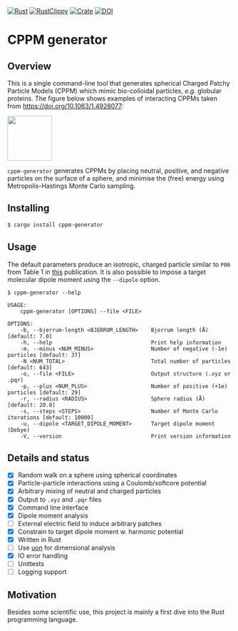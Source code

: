[![Rust](https://github.com/mlund/cppm-generator/actions/workflows/rust.yml/badge.svg)](https://github.com/mlund/cppm-generator/actions/workflows/rust.yml)
[![RustClippy](https://github.com/mlund/cppm-generator/actions/workflows/rust-clippy.yml/badge.svg)](https://github.com/mlund/cppm-generator/actions/workflows/rust-clippy.yml)
[![Crate](https://img.shields.io/crates/v/cppm-generator)](https://crates.io/crates/cppm-generator)
[![DOI](https://zenodo.org/badge/DOI/10.5281/zenodo.6487965.svg)](https://doi.org/10.5281/zenodo.6487965)

# CPPM generator

## Overview

This is a single command-line tool that generates spherical
Charged Patchy Particle Models (CPPM) which mimic bio-colloidal
particles, _e.g._ globular proteins.
The figure below shows examples of interacting CPPMs taken from https://doi.org/10.1063/1.4928077:

<img src="https://aip.scitation.org/action/showOpenGraphArticleImage?doi=10.1063/1.4928077&id=images/medium/1.4928077.figures.f14.gif" height="100" />

`cppm-generator` generates CPPMs by placing neutral, positive, and negative particles
on the surface of a sphere, and minimise the (free) energy using
Metropolis-Hastings Monte Carlo sampling.

## Installing

~~~ bash
$ cargo install cppm-generator
~~~

## Usage

The default parameters produce an isotropic, charged particle similar to `P00` from Table 1 in
[this](https://doi.org/10.48550/arXiv.1701.02457) publication.
It is also possible to impose a target molecular dipole moment using the `--dipole` option.

~~~
$ cppm-generator --help

USAGE:
    cppm-generator [OPTIONS] --file <FILE>

OPTIONS:
    -b, --bjerrum-length <BJERRUM_LENGTH>    Bjerrum length (Å) [default: 7.0]
    -h, --help                               Print help information
    -m, --minus <NUM_MINUS>                  Number of negative (-1e) particles [default: 37]
    -N <NUM_TOTAL>                           Total number of particles [default: 643]
    -o, --file <FILE>                        Output structure (.xyz or .pqr)
    -p, --plus <NUM_PLUS>                    Number of positive (+1e) particles [default: 29]
    -r, --radius <RADIUS>                    Sphere radius (Å) [default: 20.0]
    -s, --steps <STEPS>                      Number of Monte Carlo iterations [default: 10000]
    -u, --dipole <TARGET_DIPOLE_MOMENT>      Target dipole moment (Debye)
    -V, --version                            Print version information
~~~

## Details and status

- [x] Random walk on a sphere using spherical coordinates
- [x] Particle-particle interactions using a Coulomb/softcore potential
- [x] Arbitrary mixing of neutral and charged particles
- [x] Output to `.xyz` and `.pqr` files
- [x] Command line interface
- [x] Dipole moment analysis
- [ ] External electric field to induce arbitrary patches
- [x] Constrain to target dipole moment w. harmonic potential
- [x] Written in Rust
- [ ] Use [uon](https://crates.io/crates/uom) for dimensional analysis
- [x] IO error handling
- [ ] Unittests
- [ ] Logging support

## Motivation

Besides some scientific use, this project is mainly a first dive
into the Rust programming language.
